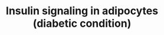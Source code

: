 ---
annotations:
- type: Disease Ontology
  value: diabetes mellitus
- type: Pathway Ontology
  value: insulin signaling pathway
- type: Cell Type Ontology
  value: fat cell
authors:
- Anwesha
- Khanspers
- AMTan
- Egonw
- Eweitz
description: The paper describes insulin signaling in human adipocytes under normal
  and diabetic states using mathematical models based on experimental data. This model
  corresponds to insulin signaling under diabetic condition. Insulin signaling under
  normal condition is represented in WP3634. The model has been converted to GPML
  using the PathSBML plugin from PathVisio, importing the model BIOMD0000000449 from
  the BioModels Database directly. The layout has been improved manually.
last-edited: 2021-05-09
organisms:
- Homo sapiens
redirect_from:
- /index.php/Pathway:WP3635
- /instance/WP3635
schema-jsonld:
- '@context': https://schema.org/
  '@id': https://wikipathways.github.io/pathways/WP3635.html
  '@type': Dataset
  creator:
    '@type': Organization
    name: WikiPathways
  description: The paper describes insulin signaling in human adipocytes under normal
    and diabetic states using mathematical models based on experimental data. This
    model corresponds to insulin signaling under diabetic condition. Insulin signaling
    under normal condition is represented in WP3634. The model has been converted
    to GPML using the PathSBML plugin from PathVisio, importing the model BIOMD0000000449
    from the BioModels Database directly. The layout has been improved manually.
  keywords:
  - AS160
  - mTORC1a
  - IRins
  - IRS1
  - mTORC2a
  - IRp
  - IRi
  - IRS1307
  - IRip
  - X
  - Xp
  - IR
  - mTORC2
  - GLUT4m
  - S6p
  - S6
  - GLUT4
  - mTORC1
  - IRS1p307
  - AS160p
  - PKB473p
  - PKB308p
  - PKB
  - S6Kp
  - PKB308p473p
  - S6K
  - IRS1p
  license: CC0
  name: Insulin signaling in adipocytes (diabetic condition)
seo: CreativeWork
title: Insulin signaling in adipocytes (diabetic condition)
wpid: WP3635
---